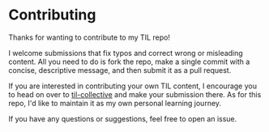 # Contributing

Thanks for wanting to contribute to my TIL repo!

I welcome submissions that fix typos and correct wrong or misleading
content. All you need to do is fork the repo, make a single commit with a
concise, descriptive message, and then submit it as a pull request.

If you are interested in contributing your own TIL content, I encourage you
to head on over to
[til-collective](https://github.com/til-collective/til-collective) and make your
submission there. As for this repo, I'd like to maintain it as my own
personal learning journey.

If you have any questions or suggestions, feel free to open an issue.